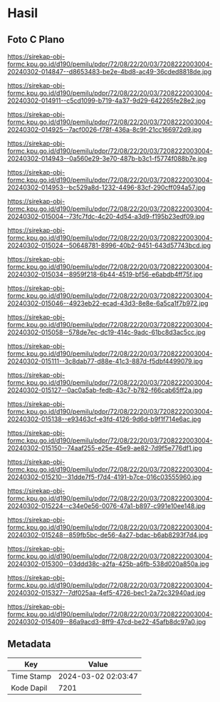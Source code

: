 # Hasil

## Foto C Plano

https://sirekap-obj-formc.kpu.go.id/d190/pemilu/pdpr/72/08/22/20/03/7208222003004-20240302-014847--d8653483-be2e-4bd8-ac49-36cded8818de.jpg

https://sirekap-obj-formc.kpu.go.id/d190/pemilu/pdpr/72/08/22/20/03/7208222003004-20240302-014911--c5cd1099-b719-4a37-9d29-642265fe28e2.jpg

https://sirekap-obj-formc.kpu.go.id/d190/pemilu/pdpr/72/08/22/20/03/7208222003004-20240302-014925--7acf0026-f78f-436a-8c9f-21cc166972d9.jpg

https://sirekap-obj-formc.kpu.go.id/d190/pemilu/pdpr/72/08/22/20/03/7208222003004-20240302-014943--0a560e29-3e70-487b-b3c1-f5774f088b7e.jpg

https://sirekap-obj-formc.kpu.go.id/d190/pemilu/pdpr/72/08/22/20/03/7208222003004-20240302-014953--bc529a8d-1232-4496-83cf-290cff094a57.jpg

https://sirekap-obj-formc.kpu.go.id/d190/pemilu/pdpr/72/08/22/20/03/7208222003004-20240302-015004--73fc7fdc-4c20-4d54-a3d9-f195b23edf09.jpg

https://sirekap-obj-formc.kpu.go.id/d190/pemilu/pdpr/72/08/22/20/03/7208222003004-20240302-015024--50648781-8996-40b2-9451-643d57743bcd.jpg

https://sirekap-obj-formc.kpu.go.id/d190/pemilu/pdpr/72/08/22/20/03/7208222003004-20240302-015034--8959f218-6b44-4519-bf56-e6abdb4ff75f.jpg

https://sirekap-obj-formc.kpu.go.id/d190/pemilu/pdpr/72/08/22/20/03/7208222003004-20240302-015046--4923eb22-ecad-43d3-8e8e-6a5ca1f7b972.jpg

https://sirekap-obj-formc.kpu.go.id/d190/pemilu/pdpr/72/08/22/20/03/7208222003004-20240302-015058--578de7ec-dc19-414c-9adc-61bc8d3ac5cc.jpg

https://sirekap-obj-formc.kpu.go.id/d190/pemilu/pdpr/72/08/22/20/03/7208222003004-20240302-015111--3c8dab77-d88e-41c3-887d-f5dbf4499079.jpg

https://sirekap-obj-formc.kpu.go.id/d190/pemilu/pdpr/72/08/22/20/03/7208222003004-20240302-015127--0ac0a5ab-fedb-43c7-b782-f66cab65ff2a.jpg

https://sirekap-obj-formc.kpu.go.id/d190/pemilu/pdpr/72/08/22/20/03/7208222003004-20240302-015138--e93463cf-e3fd-4126-9d6d-b9f1f714e6ac.jpg

https://sirekap-obj-formc.kpu.go.id/d190/pemilu/pdpr/72/08/22/20/03/7208222003004-20240302-015150--74aaf255-e25e-45e9-ae82-7d9f5e776df1.jpg

https://sirekap-obj-formc.kpu.go.id/d190/pemilu/pdpr/72/08/22/20/03/7208222003004-20240302-015210--31dde7f5-f7d4-4191-b7ce-016c03555960.jpg

https://sirekap-obj-formc.kpu.go.id/d190/pemilu/pdpr/72/08/22/20/03/7208222003004-20240302-015224--c34e0e56-0076-47a1-b897-c991e10ee148.jpg

https://sirekap-obj-formc.kpu.go.id/d190/pemilu/pdpr/72/08/22/20/03/7208222003004-20240302-015248--859fb5bc-de56-4a27-bdac-b6ab8293f7d4.jpg

https://sirekap-obj-formc.kpu.go.id/d190/pemilu/pdpr/72/08/22/20/03/7208222003004-20240302-015300--03ddd38c-a2fa-425b-a6fb-538d020a850a.jpg

https://sirekap-obj-formc.kpu.go.id/d190/pemilu/pdpr/72/08/22/20/03/7208222003004-20240302-015327--7df025aa-4ef5-4726-bec1-2a72c32940ad.jpg

https://sirekap-obj-formc.kpu.go.id/d190/pemilu/pdpr/72/08/22/20/03/7208222003004-20240302-015409--86a9acd3-8ff9-47cd-be22-45afb8dc97a0.jpg


## Metadata

| Key        | Value               |
| ---------- | ------------------- |
| Time Stamp | 2024-03-02 02:03:47 |
| Kode Dapil | 7201                |



